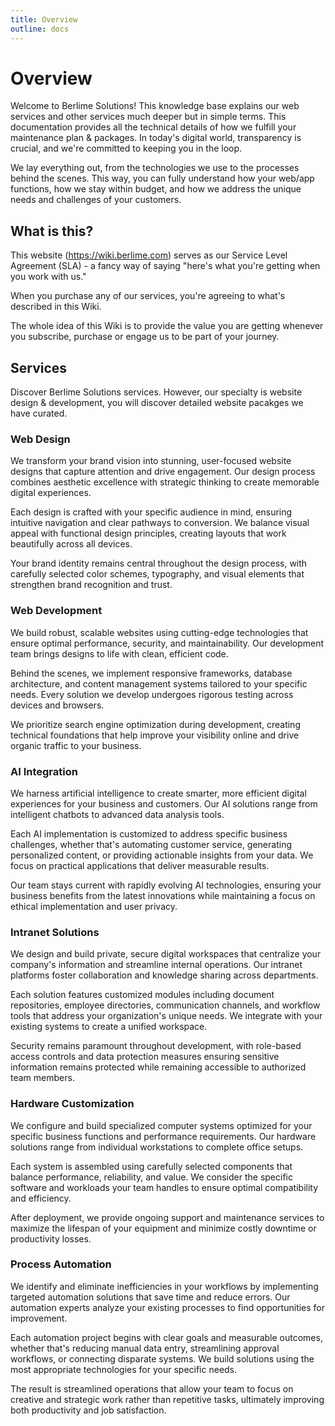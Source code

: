 ```yaml
---
title: Overview
outline: docs
---
```


# Overview

Welcome to Berlime Solutions! This knowledge base explains our web services and other services much deeper but in simple terms.
This documentation provides all the technical details of how we fulfill your maintenance plan & packages. In today's digital world, transparency is crucial, and we're committed to keeping you in the loop.

We lay everything out, from the technologies we use to the processes behind the scenes. This way, you can fully understand how your web/app functions, how we stay within budget, and how we address the unique needs and challenges of your customers.

## What is this?

This website (https://wiki.berlime.com) serves as our Service Level Agreement (SLA) - a fancy way of saying "here's what you're getting when you work with us."

When you purchase any of our services, you're agreeing to what's described in this Wiki.

The whole idea of this Wiki is to provide the value you are getting whenever you subscribe, purchase or engage us to be part of your journey.

## Services

Discover Berlime Solutions services. However, our specialty is website design & development, you will discover detailed website pacakges we have curated.

### Web Design
We transform your brand vision into stunning, user-focused website designs that capture attention and drive engagement. Our design process combines aesthetic excellence with strategic thinking to create memorable digital experiences.

Each design is crafted with your specific audience in mind, ensuring intuitive navigation and clear pathways to conversion. We balance visual appeal with functional design principles, creating layouts that work beautifully across all devices.

Your brand identity remains central throughout the design process, with carefully selected color schemes, typography, and visual elements that strengthen brand recognition and trust.

### Web Development
We build robust, scalable websites using cutting-edge technologies that ensure optimal performance, security, and maintainability. Our development team brings designs to life with clean, efficient code.

Behind the scenes, we implement responsive frameworks, database architecture, and content management systems tailored to your specific needs. Every solution we develop undergoes rigorous testing across devices and browsers.

We prioritize search engine optimization during development, creating technical foundations that help improve your visibility online and drive organic traffic to your business.

### AI Integration
We harness artificial intelligence to create smarter, more efficient digital experiences for your business and customers. Our AI solutions range from intelligent chatbots to advanced data analysis tools.

Each AI implementation is customized to address specific business challenges, whether that's automating customer service, generating personalized content, or providing actionable insights from your data. We focus on practical applications that deliver measurable results.

Our team stays current with rapidly evolving AI technologies, ensuring your business benefits from the latest innovations while maintaining a focus on ethical implementation and user privacy.

### Intranet Solutions
We design and build private, secure digital workspaces that centralize your company's information and streamline internal operations. Our intranet platforms foster collaboration and knowledge sharing across departments.

Each solution features customized modules including document repositories, employee directories, communication channels, and workflow tools that address your organization's unique needs. We integrate with your existing systems to create a unified workspace.

Security remains paramount throughout development, with role-based access controls and data protection measures ensuring sensitive information remains protected while remaining accessible to authorized team members.

### Hardware Customization
We configure and build specialized computer systems optimized for your specific business functions and performance requirements. Our hardware solutions range from individual workstations to complete office setups.

Each system is assembled using carefully selected components that balance performance, reliability, and value. We consider the specific software and workloads your team handles to ensure optimal compatibility and efficiency.

After deployment, we provide ongoing support and maintenance services to maximize the lifespan of your equipment and minimize costly downtime or productivity losses.

### Process Automation
We identify and eliminate inefficiencies in your workflows by implementing targeted automation solutions that save time and reduce errors. Our automation experts analyze your existing processes to find opportunities for improvement.

Each automation project begins with clear goals and measurable outcomes, whether that's reducing manual data entry, streamlining approval workflows, or connecting disparate systems. We build solutions using the most appropriate technologies for your specific needs.

The result is streamlined operations that allow your team to focus on creative and strategic work rather than repetitive tasks, ultimately improving both productivity and job satisfaction.

